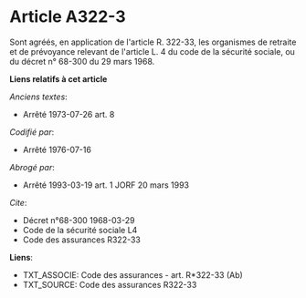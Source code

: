 # Article A322-3

Sont agréés, en application de l'article R. 322-33, les organismes de retraite et de prévoyance relevant de l'article L. 4 du
code de la sécurité sociale, ou du décret n° 68-300 du 29 mars 1968.

**Liens relatifs à cet article**

_Anciens textes_:

  - Arrêté 1973-07-26 art. 8

_Codifié par_:

  - Arrêté 1976-07-16

_Abrogé par_:

  - Arrêté 1993-03-19 art. 1 JORF 20 mars 1993

_Cite_:

  - Décret n°68-300 1968-03-29
  - Code de la sécurité sociale L4
  - Code des assurances R322-33

**Liens**:

  - TXT_ASSOCIE: Code des assurances - art. R*322-33 (Ab)
  - TXT_SOURCE: Code des assurances R322-33
